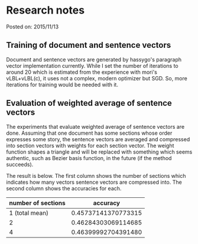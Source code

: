 # Research notes

Posted on: 2015/11/13


## Training of document and sentence vectors

Document and sentence vectors are generated by hassygo's paragraph vector
implementation currently. While I set the number of iterations to around 20
which is estimated from the experience with mori's vLBL+vLBL(c),
it uses not a complex, modern optimizer but SGD.
So, more iterations for training would be needed with it.


## Evaluation of weighted average of sentence vectors

The experiments that evaluate weighted average of sentence vectors are done.
Assuming that one document has some sections whose order expresses some story,
the sentence vectors are averaged and compressed into section vectors
with weights for each section vector. The weight function shapes a triangle
and will be replaced with something which seems authentic,
such as Bezier basis function, in the future (if the method succeeds).

The result is below. The first column shows the number of sections
which indicates how many vectors sentence vectors are compressed into.
The second column shows the accuracies for each.


number of sections | accuracy
-------------------|--------------------
1 (total mean)     | 0.45737141370773315
2                  | 0.46284303069114685
4                  | 0.46399992704391480
